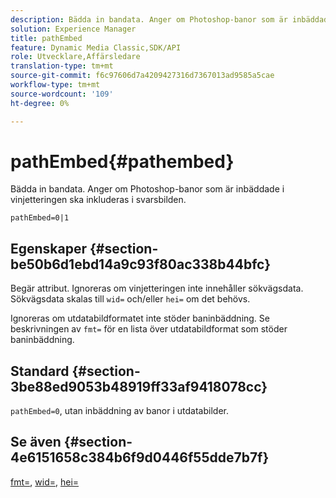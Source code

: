 ```yaml
---
description: Bädda in bandata. Anger om Photoshop-banor som är inbäddade i vinjetteringen ska inkluderas i svarsbilden.
solution: Experience Manager
title: pathEmbed
feature: Dynamic Media Classic,SDK/API
role: Utvecklare,Affärsledare
translation-type: tm+mt
source-git-commit: f6c97606d7a4209427316d7367013ad9585a5cae
workflow-type: tm+mt
source-wordcount: '109'
ht-degree: 0%

---
```



# pathEmbed{#pathembed}

Bädda in bandata. Anger om Photoshop-banor som är inbäddade i vinjetteringen ska inkluderas i svarsbilden.

`pathEmbed=0|1`

## Egenskaper {#section-be50b6d1ebd14a9c93f80ac338b44bfc}

Begär attribut. Ignoreras om vinjetteringen inte innehåller sökvägsdata. Sökvägsdata skalas till `wid=` och/eller `hei=` om det behövs.

Ignoreras om utdatabildformatet inte stöder baninbäddning. Se beskrivningen av `fmt=` för en lista över utdatabildformat som stöder baninbäddning.

## Standard {#section-3be88ed9053b48919ff33af9418078cc}

`pathEmbed=0`, utan inbäddning av banor i utdatabilder.

## Se även {#section-4e6151658c384b6f9d0446f55dde7b7f}

[fmt=](../../../../../ir-api/http-protocol/image-rendering-api-ref/c-ir-http-protocol-ref/c-ir-http-protocol-command-reference/r-ir-fmt.md#reference-4c743f67d56b47c5b774fcc900ff758c),  [wid=](../../../../../ir-api/http-protocol/image-rendering-api-ref/c-ir-http-protocol-ref/c-ir-http-protocol-command-reference/r-ir-wid.md#reference-b7e691b0624941168c94b2749ae233ec),  [hei=](../../../../../ir-api/http-protocol/image-rendering-api-ref/c-ir-http-protocol-ref/c-ir-http-protocol-command-reference/r-ir-hei.md#reference-1c08f60365a94417a39867c09cac5478)
